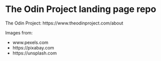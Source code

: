 <h1>The Odin Project landing page repo</h1>

<p>The Odin Project: https://www.theodinproject.com/about
<p>Images from:
<ul>
<li>www.pexels.com
<li>https://pixabay.com
<li>https://unsplash.com
